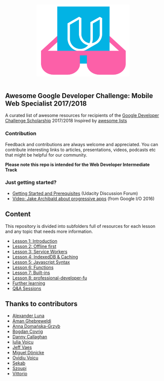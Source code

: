 <p align="center">
  <br>
  <img width="300" src="./awesome_gmws_logo.png" alt="logo of repository">
  <br>
  <br>
</p>

## Awesome Google Developer Challenge: Mobile Web Specialist 2017/2018

A curated list of awesome resources for recipients of the [Google Developer Challenge Scholarship](https://www.udacity.com/google-scholarships) 2017/2018
Inspired by [awesome lists](https://github.com/sindresorhus/awesome)
### Contribution

Feedback and contributions are always welcome and appreciated.
You can contribute interesting links to articles, presentations, videos, podcasts etc that might be helpful for our community.


**Please note this repo is intended for the Web Developer Intermediate Track**

### Just getting started?

- [Getting Started and Prerequisites](https://discussions.udacity.com/t/getting-started-and-prerequisites/418485?u=haitec) (Udacity Discussion Forum)
- [Video: Jake Archibald about progressive apps](https://www.youtube.com/watch?v=cmGr0RszHc8) (from Google I/O 2016)

## Content

This repository is divided into subfolders full of resources for each lesson and any topic that needs more information.

* [Lesson 1: Introduction](introduction/README.md)
* [Lesson 2: Offline first](offlineFirst/README.md)
* [Lesson 3: Service Workers](serviceWorker/README.md)
* [Lesson 4: IndexedDB & Caching](indexedDB/README.md)
* [Lesson 5: Javascript Syntax](javascriptSyntax/README.md)
* [Lesson 6: Functions](functions/README.md)
* [Lesson 7: Built-ins](built-ins/README.md)
* [Lesson 8: professional-developer-fu](professional-developer-fu/README.md)
* [Further learning](furtherLearning/README.md)
* [Q&A Sessions](ama-sessions/README.md)

## Thanks to contributors

* [Alexander Luna](https://github.com/Mycroft1891)
* [Aman Ghebreweldi](https://github.com/Agheb)
* [Anna Domańska-Grzyb](https://github.com/DomanskaGrzyb)
* [Bogdan Covrig](https://github.com/bogdaaamn)
* [Danny Callaghan](https://github.com/dannycallaghan)
* [Iulia Voicu](https://github.com/Sugahzor)
* [Jeff Vaes](https://github.com/jvaes)
* [Miguel Dönicke](https://github.com/Haitec)
* [Ovidiu Voicu](https://github.com/odv)
* [Sekab](https://github.com/amrtaher1234)
* [Szoupi](https://github.com/szoupi)
* [Vittorio](https://github.com/vee-mo)
